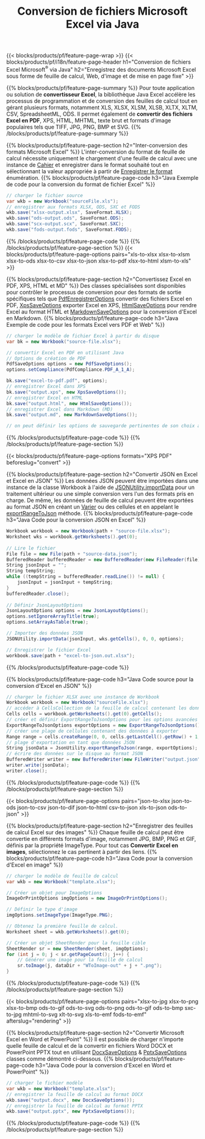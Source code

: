 ﻿---
title: Conversion de fichiers Microsoft Excel via Java 
url: /fr/java/conversion/
description: Convertissez Excel XLS, XLSX, ODS, CSV en PDF, XPS, HTML, JPEG, HTML et de nombreux autres formats populaires avec seulement quelques lignes de code Java.
---
{{< blocks/products/pf/feature-page-wrap >}}
{{< blocks/products/pf/i18n/feature-page-header h1="Conversion de fichiers Excel Microsoft<sup>&reg;</sup> via Java" h2="Enregistrez des documents Microsoft Excel sous forme de feuille de calcul, Web, d\'image et de mise en page fixe" >}}

{{% blocks/products/pf/feature-page-summary %}}
Pour toute application ou solution de **convertisseur Excel**, la bibliothèque Java Excel accélère les processus de programmation et de conversion des feuilles de calcul tout en gérant plusieurs formats, notamment XLS, XLSX, XLSM, XLSB, XLTX, XLTM, CSV, SpreadsheetML, ODS. Il permet également de **convertir des fichiers Excel en PDF**, XPS, HTML, MHTML, texte brut et formats d'image populaires tels que TIFF, JPG, PNG, BMP et SVG.
{{% /blocks/products/pf/feature-page-summary %}}

{{% blocks/products/pf/feature-page-section h2="Inter-conversion des formats Microsoft Excel" %}}
L'inter-conversion du format de feuille de calcul nécessite uniquement le chargement d'une feuille de calcul avec une instance de [Cahier](https://apireference.aspose.com/cells/java/com.aspose.cells/Workbook) et enregistrer dans le format souhaité tout en sélectionnant la valeur appropriée à partir de [Enregistrer le format](https://apireference.aspose.com/cells/java/com.aspose.cells/SaveFormat) énumération.
{{% blocks/products/pf/feature-page-code h3="Java Exemple de code pour la conversion du format de fichier Excel" %}}

```cs
// charger le fichier source
var wkb = new Workbook("sourceFile.xls");
// enregistrer aux formats XLSX, ODS, SXC et FODS
wkb.save("xlsx-output.xlsx", SaveFormat.XLSX);
wkb.save("ods-output.ods", SaveFormat.ODS);
wkb.save("scx-output.scx", SaveFormat.SXC);
wkb.save("fods-output.fods", SaveFormat.FODS);

```
{{% /blocks/products/pf/feature-page-code %}}
{{% /blocks/products/pf/feature-page-section %}}
{{< blocks/products/pf/feature-page-options pairs="xls-to-xlsx xlsx-to-xlsm xlsx-to-ods xlsx-to-csv xlsx-to-json xlsx-to-pdf xlsx-to-html xlsm-to-xls" >}}


{{% blocks/products/pf/feature-page-section h2="Convertissez Excel en PDF, XPS, HTML et MD" %}}
Des classes spécialisées sont disponibles pour contrôler le processus de conversion pour des formats de sortie spécifiques tels que [PdfEnregistrerOptions](https://apireference.aspose.com/cells/java/com.aspose.cells/PdfSaveOptions) convertir des fichiers Excel en PDF, [XpsSaveOptions](https://apireference.aspose.com/cells/java/com.aspose.cells/XpsSaveOptions) exporter Excel en XPS, [HtmlSaveOptions](https://apireference.aspose.com/cells/java/com.aspose.cells/HtmlSaveOptions) pour rendre Excel au format HTML et [MarkdownSaveOptions](https://apireference.aspose.com/cells/java/com.aspose.cells/MarkdownSaveOptions) pour la conversion d'Excel en Markdown. 
{{% blocks/products/pf/feature-page-code h3="Java Exemple de code pour les formats Excel vers PDF et Web" %}}

```cs
// charger le modèle de fichier Excel à partir du disque
var bk = new Workbook("source-file.xlsx");

// convertir Excel en PDF en utilisant Java
// Options de création de PDF
PdfSaveOptions options = new PdfSaveOptions();
options.setCompliance(PdfCompliance.PDF_A_1_A);

bk.save("excel-to-pdf.pdf", options);
// enregistrer Excel dans XPS
bk.save("output.xps", new XpsSaveOptions());
// enregistrer Excel en HTML
bk.save("output.html", new HtmlSaveOptions());
// enregistrer Excel dans Markdown (MD)
bk.save("output.md", new MarkdownSaveOptions());

// on peut définir les options de sauvegarde pertinentes de son choix avant de sauvegarder dans le format approprié

```
{{% /blocks/products/pf/feature-page-code %}}
{{% /blocks/products/pf/feature-page-section %}}

{{< blocks/products/pf/feature-page-options formats="XPS PDF" beforeslug="convert" >}}

{{% blocks/products/pf/feature-page-section h2="Convertir JSON en Excel et Excel en JSON" %}}
Les données JSON peuvent être importées dans une instance de la classe Workbook à l'aide de [JSONUtility.importData](https://apireference.aspose.com/cells/java/com.aspose.cells/jsonutility#importData) pour un traitement ultérieur ou une simple conversion vers l'un des formats pris en charge. De même, les données de feuille de calcul peuvent être exportées au format JSON en créant un [Varier](https://apireference.aspose.com/cells/java/com.aspose.cells/range) ou des cellules et en appelant le [exportRangeToJson](https://apireference.aspose.com/cells/java/com.aspose.cells/jsonutility) méthode.
{{% blocks/products/pf/feature-page-code h3="Java Code pour la conversion JSON en Excel" %}}
```cs
Workbook workbook = new Workbook(path + "source-file.xlsx");
Worksheet wks = workbook.getWorksheets().get(0);
		
// Lire le fichier
File file = new File(path + "source-data.json");
BufferedReader bufferedReader = new BufferedReader(new FileReader(file));
String jsonInput = "";
String tempString;
while ((tempString = bufferedReader.readLine()) != null) {
	jsonInput = jsonInput + tempString; 
}
bufferedReader.close();
							
// Définir JsonLayoutOptions
JsonLayoutOptions options = new JsonLayoutOptions();
options.setIgnoreArrayTitle(true);
options.setArrayAsTable(true);

// Importer des données JSON
JSONUtility.importData(jsonInput, wks.getCells(), 0, 0, options);

// Enregistrer le fichier Excel
workbook.save(path + "excel-to-json.out.xlsx");

```
{{% /blocks/products/pf/feature-page-code %}}

{{% blocks/products/pf/feature-page-code h3="Java Code source pour la conversion d\'Excel en JSON" %}}
```cs
// charger le fichier XLSX avec une instance de Workbook
Workbook workbook = new Workbook("sourceFile.xlsx");
// accéder à CellsCollection de la feuille de calcul contenant les données à convertir
Cells cells = workbook.getWorksheets().get(0).getCells();
// créer et définir ExportRangeToJsonOptions pour les options avancées
ExportRangeToJsonOptions exportOptions = new ExportRangeToJsonOptions();
// créer une plage de cellules contenant des données à exporter
Range range = cells.createRange(0, 0, cells.getLastCell().getRow() + 1, cells.getLastCell().getColumn() + 1);
// plage d'exportation en tant que données JSON
String jsonData = JsonUtility.exportRangeToJson(range, exportOptions);
// écrire des données sur le disque au format JSON
BufferedWriter writer = new BufferedWriter(new FileWriter("output.json"));
writer.write(jsonData);
writer.close();    

```
{{% /blocks/products/pf/feature-page-code %}}
{{% /blocks/products/pf/feature-page-section %}}

{{< blocks/products/pf/feature-page-options pairs="json-to-xlsx json-to-ods json-to-csv json-to-dif json-to-html csv-to-json xls-to-json ods-to-json" >}}

{{% blocks/products/pf/feature-page-section h2="Enregistrer des feuilles de calcul Excel sur des images" %}}
Chaque feuille de calcul peut être convertie en différents formats d'image, notamment JPG, BMP, PNG et GIF, définis par la propriété ImageType. Pour tout cas **Convertir Excel en images**, sélectionnez le cas pertinent à partir des liens.
{{% blocks/products/pf/feature-page-code h3="Java Code pour la conversion d\'Excel en image" %}}
```cs
// charger le modèle de feuille de calcul
var wkb = new Workbook("template.xlsx");

// Créer un objet pour ImageOptions
ImageOrPrintOptions imgOptions = new ImageOrPrintOptions();

// Définir le type d'image
imgOptions.setImageType(ImageType.PNG);

// Obtenez la première feuille de calcul.
Worksheet sheet = wkb.getWorksheets().get(0);

// Créer un objet SheetRender pour la feuille cible
SheetRender sr = new SheetRender(sheet, imgOptions);
for (int j = 0; j < sr.getPageCount(); j++) {
	// Générer une image pour la feuille de calcul
	sr.toImage(j, dataDir + "WToImage-out" + j + ".png");
}

```
{{% /blocks/products/pf/feature-page-code %}}
{{% /blocks/products/pf/feature-page-section %}}

{{< blocks/products/pf/feature-page-options pairs="xlsx-to-jpg xlsx-to-png xlsx-to-bmp ods-to-gif ods-to-svg ods-to-png ods-to-gif ods-to-bmp sxc-to-jpg mhtml-to-svg xlt-to-svg xls-to-emf fods-to-emf" afterslug="rendering" >}}

{{% blocks/products/pf/feature-page-section h2="Convertir Microsoft Excel en Word et PowerPoint" %}}
Il est possible de charger n'importe quelle feuille de calcul et de la convertir en fichiers Word DOCX et PowerPoint PPTX tout en utilisant [DocxSaveOptions](https://apireference.aspose.com/cells/java/com.aspose.cells/DocxSaveOptions) & [PptxSaveOptions](https://apireference.aspose.com/cells/java/com.aspose.cells/PptxSaveOptions) classes comme démontré ci-dessous.
{{% blocks/products/pf/feature-page-code h3="Java Code pour la conversion d\'Excel en Word et PowerPoint" %}}
```cs
// charger le fichier modèle
var wkb = new Workbook("template.xlsx");
// enregistrer la feuille de calcul au format DOCX
wkb.save("output.docx", new DocxSaveOptions());
// enregistrer la feuille de calcul au format PPTX
wkb.save("output.pptx", new PptxSaveOptions());

```
{{% /blocks/products/pf/feature-page-code %}}
{{% /blocks/products/pf/feature-page-section %}}
